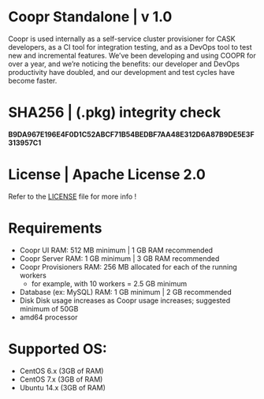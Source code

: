 # Coopr Standalone | v 1.0
Coopr is used internally as a self-service cluster provisioner for CASK developers, as a CI tool for integration testing, and as a DevOps tool to test new and incremental features. We’ve been developing and using COOPR for over a year, and we’re noticing the benefits: our developer and DevOps productivity have doubled, and our development and test cycles have become faster.

# SHA256 | (.pkg) integrity check
**B9DA967E196E4F0D1C52ABCF71B54BEDBF7AA48E312D6A87B9DE5E3F313957C1**

# License | Apache License 2.0
Refer to the [LICENSE](https://github.com/krakky/market/blob/master/coopr_standalone/LICENSE) file for more info !

# Requirements
- Coopr UI RAM: 512 MB minimum | 1 GB RAM recommended
- Coopr Server RAM: 1 GB minimum | 3 GB RAM recommended
- Coopr Provisioners RAM: 256 MB allocated for each of the running workers
  - for example, with 10 workers = 2.5 GB minimum
- Database (ex: MySQL) RAM: 1 GB minimum | 2 GB recommended
- Disk 	Disk usage increases as Coopr usage increases; suggested minimum of 50GB
- amd64 processor

# Supported OS:
- CentOS 6.x (3GB of RAM)
- CentOS 7.x (3GB of RAM)
- Ubuntu 14.x (3GB of RAM)
